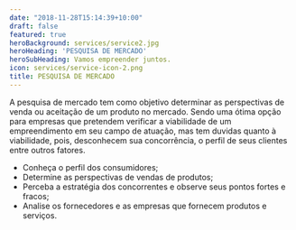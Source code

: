 ```yaml
---
date: "2018-11-28T15:14:39+10:00"
draft: false
featured: true
heroBackground: services/service2.jpg
heroHeading: 'PESQUISA DE MERCADO'
heroSubHeading: Vamos empreender juntos.
icon: services/service-icon-2.png
title: PESQUISA DE MERCADO
---
```


A pesquisa de mercado tem como objetivo determinar as perspectivas de venda ou aceitação de um produto no mercado. Sendo uma ótima opção para empresas que pretendem verificar a viabilidade de um empreendimento em seu campo de atuação, mas tem duvidas quanto à viabilidade, pois, desconhecem sua concorrência, o perfil de seus clientes entre outros fatores.

- Conheça o perfil dos consumidores;
- Determine as perspectivas de vendas de produtos;
- Perceba a estratégia dos concorrentes e observe seus pontos fortes e fracos;
- Analise os fornecedores e as empresas que fornecem produtos e serviços.